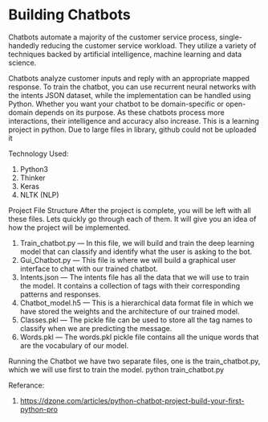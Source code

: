 # Building Chatbots
Chatbots automate a majority of the customer service process,  single-handedly reducing the customer service workload. They utilize a variety of techniques backed by artificial intelligence, machine learning and data science.

Chatbots analyze customer inputs and reply with an appropriate mapped response. To train the chatbot, you can use recurrent neural networks with the intents JSON dataset, while the implementation can be handled using Python. Whether you want your chatbot to be domain-specific or open-domain depends on its purpose. As these chatbots process more interactions, their intelligence and accuracy also increase.
This is a learning project in python. Due to large files in library, github could not be uploaded it

Technology Used:
1. Python3
2. Thinker
3. Keras
4. NLTK (NLP)

Project File Structure
After the project is complete, you will be left with all these files. Lets quickly go through each of them. It will give you an idea of how the project will be implemented.

1. Train_chatbot.py — In this file, we will build and train the deep learning model that can classify and identify what the user is asking to the bot.
2. Gui_Chatbot.py — This file is where we will build a graphical user interface to chat with our trained chatbot.
3. Intents.json — The intents file has all the data that we will use to train the model. It contains a collection of tags with their corresponding patterns and responses.
4. Chatbot_model.h5 — This is a hierarchical data format file in which we have stored the weights and the architecture of our trained model.
5. Classes.pkl — The pickle file can be used to store all the tag names to classify when we are predicting the message.
6. Words.pkl — The words.pkl pickle file contains all the unique words that are the vocabulary of our model.

Running the Chatbot
we have two separate files, one is the train_chatbot.py, which we will use first to train the model.
python train_chatbot.py

Referance:
1. https://dzone.com/articles/python-chatbot-project-build-your-first-python-pro
